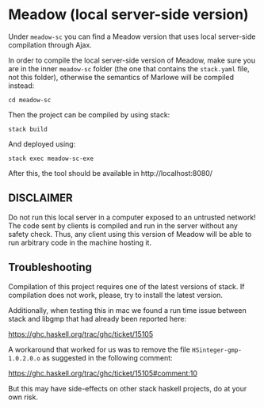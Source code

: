 # Meadow (local server-side version)
Under `meadow-sc` you can find a Meadow version that uses local server-side compilation through Ajax.

In order to compile the local server-side version of Meadow, make sure you are in the inner `meadow-sc` folder (the one that contains the `stack.yaml` file, not this folder), otherwise the semantics of Marlowe will be compiled instead:

```
cd meadow-sc
```

Then the project can be compiled by using stack:

```
stack build
```

And deployed using:

```
stack exec meadow-sc-exe
```

After this, the tool should be available in http://localhost:8080/

## DISCLAIMER

Do not run this local server in a computer exposed to an untrusted network! The code sent by clients is compiled and run in the server without any safety check. Thus, any client using this version of Meadow will be able to run arbitrary code in the machine hosting it.

## Troubleshooting

Compilation of this project requires one of the latest versions of stack. If compilation does not work, please, try to install the latest version.

Additionally, when testing this in mac we found a run time issue between stack and libgmp that had already been reported here:

https://ghc.haskell.org/trac/ghc/ticket/15105

A workaround that worked for us was to remove the file `HSinteger-gmp-1.0.2.0.o` as suggested in the following comment:

https://ghc.haskell.org/trac/ghc/ticket/15105#comment:10

But this may have side-effects on other stack haskell projects, do at your own risk.

